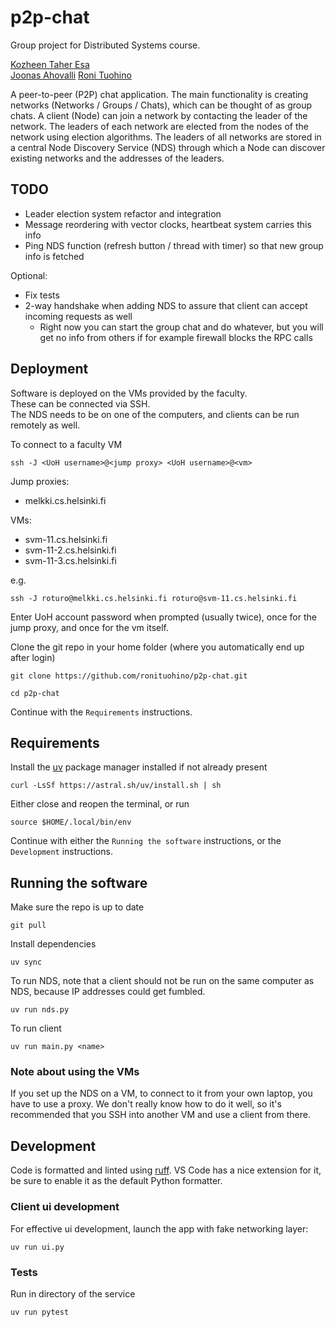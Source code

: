 # p2p-chat

Group project for Distributed Systems course.

[Kozheen Taher Esa](https://github.com/astranero)  
[Joonas Ahovalli](https://github.com/joonas-a) 
[Roni Tuohino](https://github.com/ronituohino)

A peer-to-peer (P2P) chat application. The main functionality is creating
networks (Networks / Groups / Chats), which can be thought of as group chats. A
client (Node) can join a network by contacting the leader of the network. The
leaders of each network are elected from the nodes of the network using election
algorithms. The leaders of all networks are stored in a central Node Discovery
Service (NDS) through which a Node can discover existing networks and the
addresses of the leaders.

## TODO

- Leader election system refactor and integration
- Message reordering with vector clocks, heartbeat system carries this info
- Ping NDS function (refresh button / thread with timer) so that new group info is fetched 

Optional:

- Fix tests
- 2-way handshake when adding NDS to assure that client can accept incoming requests as well
  - Right now you can start the group chat and do whatever, but you will get no info from others if for example firewall blocks the RPC calls

## Deployment

Software is deployed on the VMs provided by the faculty.  
These can be connected via SSH.  
The NDS needs to be on one of the computers, and clients can be run remotely as
well.

To connect to a faculty VM

```
ssh -J <UoH username>@<jump proxy> <UoH username>@<vm>
```

Jump proxies:
- melkki.cs.helsinki.fi

VMs: 
- svm-11.cs.helsinki.fi
- svm-11-2.cs.helsinki.fi
- svm-11-3.cs.helsinki.fi

e.g.

```
ssh -J roturo@melkki.cs.helsinki.fi roturo@svm-11.cs.helsinki.fi
```

Enter UoH account password when prompted (usually twice), once for the jump
proxy, and once for the vm itself.

Clone the git repo in your home folder (where you automatically end up after
login)

```
git clone https://github.com/ronituohino/p2p-chat.git
```

```
cd p2p-chat
```

Continue with the `Requirements` instructions.

## Requirements

Install the [uv](https://docs.astral.sh/uv/) package manager installed if not
already present

```
curl -LsSf https://astral.sh/uv/install.sh | sh
```

Either close and reopen the terminal, or run

```
source $HOME/.local/bin/env
```

Continue with either the `Running the software` instructions, or the
`Development` instructions.

## Running the software

Make sure the repo is up to date

```
git pull
```

Install dependencies 

```
uv sync
```

To run NDS, note that a client should not be run on the same computer as NDS, because IP addresses could get fumbled.

```
uv run nds.py
```

To run client

```
uv run main.py <name>
```

### Note about using the VMs

If you set up the NDS on a VM, to connect to it from your own laptop, you have
to use a proxy. We don't really know how to do it well, so it's recommended that
you SSH into another VM and use a client from there.

## Development

Code is formatted and linted using [ruff](https://docs.astral.sh/ruff/). VS Code
has a nice extension for it, be sure to enable it as the default Python
formatter.

### Client ui development

For effective ui development, launch the app with fake networking layer:

```
uv run ui.py
```

### Tests

Run in directory of the service

```
uv run pytest
```

